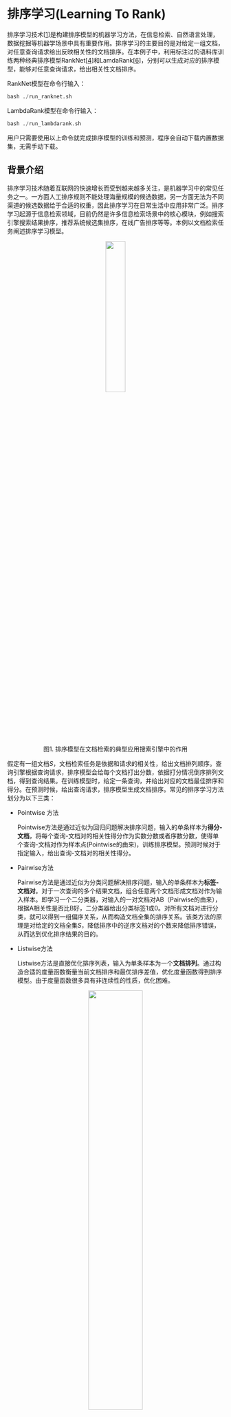 # 排序学习(Learning To Rank)

排序学习技术\[[1](#参考文献1)\]是构建排序模型的机器学习方法，在信息检索、自然语言处理，数据挖掘等机器学场景中具有重要作用。排序学习的主要目的是对给定一组文档，对任意查询请求给出反映相关性的文档排序。在本例子中，利用标注过的语料库训练两种经典排序模型RankNet[[4](#参考文献4)\]和LamdaRank[[6](#参考文献6)\]，分别可以生成对应的排序模型，能够对任意查询请求，给出相关性文档排序。

RankNet模型在命令行输入：

```python
bash ./run_ranknet.sh
```

LambdaRank模型在命令行输入：

```python
bash ./run_lambdarank.sh
```

用户只需要使用以上命令就完成排序模型的训练和预测，程序会自动下载内置数据集，无需手动下载。

## 背景介绍

排序学习技术随着互联网的快速增长而受到越来越多关注，是机器学习中的常见任务之一。一方面人工排序规则不能处理海量规模的候选数据，另一方面无法为不同渠道的候选数据给于合适的权重，因此排序学习在日常生活中应用非常广泛。排序学习起源于信息检索领域，目前仍然是许多信息检索场景中的核心模块，例如搜索引擎搜索结果排序，推荐系统候选集排序，在线广告排序等等。本例以文档检索任务阐述排序学习模型。

<p align="center">
<img src="images/search_engine_example.png" width="30%" ><br/>
图1. 排序模型在文档检索的典型应用搜索引擎中的作用
</p>

假定有一组文档$S$，文档检索任务是依据和请求的相关性，给出文档排列顺序。查询引擎根据查询请求，排序模型会给每个文档打出分数，依据打分情况倒序排列文档，得到查询结果。在训练模型时，给定一条查询，并给出对应的文档最佳排序和得分。在预测时候，给出查询请求，排序模型生成文档排序。常见的排序学习方法划分为以下三类：

- Pointwise 方法

  Pointwise方法是通过近似为回归问题解决排序问题，输入的单条样本为**得分-文档**，将每个查询-文档对的相关性得分作为实数分数或者序数分数，使得单个查询-文档对作为样本点(Pointwise的由来)，训练排序模型。预测时候对于指定输入，给出查询-文档对的相关性得分。

- Pairwise方法

  Pairwise方法是通过近似为分类问题解决排序问题，输入的单条样本为**标签-文档对**。对于一次查询的多个结果文档，组合任意两个文档形成文档对作为输入样本。即学习一个二分类器，对输入的一对文档对AB（Pairwise的由来），根据A相关性是否比B好，二分类器给出分类标签1或0。对所有文档对进行分类，就可以得到一组偏序关系，从而构造文档全集的排序关系。该类方法的原理是对给定的文档全集$S$，降低排序中的逆序文档对的个数来降低排序错误，从而达到优化排序结果的目的。

- Listwise方法

  Listwise方法是直接优化排序列表，输入为单条样本为一个**文档排列**。通过构造合适的度量函数衡量当前文档排序和最优排序差值，优化度量函数得到排序模型。由于度量函数很多具有非连续性的性质，优化困难。

<p align="center">
<img src="images/learning_to_rank.jpg" width="50%" ><br/>
图2. 排序模型三类方法
</p>

## 实验数据

本例中的实验数据采用了排序学习中的基准数据[LETOR]([http://research.microsoft.com/en-us/um/beijing/projects/letor/LETOR4.0/Data/MQ2007.rar](http://research.microsoft.com/en-us/um/beijing/projects/letor/LETOR4.0/Data/MQ2007.rar))语料库，部分来自于Gov2网站的查询请求结果，包含了约1700条查询请求结果文档列表，并对文档相关性做出了人工标注。其中，一条查询含有唯一的查询id，对应于多个具有相关性的文档，构成了一次查询请求结果文档列表。每个文档由一个一维数组的特征向量表示，并对应一个人工标注与查询的相关性分数。

本例在第一次运行的时会自动下载LETOR MQ2007数据集并缓存，无需手动下载。

`mq2007`数据集分别提供了三种类型排序模型的生成格式，需要指定生成格式`format`

例如调用接口

```python
pairwise_train_dataset = functools.partial(paddle.dataset.mq2007.train, format="pairwise")
for label, left_doc, right_doc in pairwise_train_dataset():
    ...
```

## 模型概览

对于排序模型，本例中提供了Pairwise方法的模型RankNet和Listwise方法的模型LambdaRank，分别代表了两类学习方法。Pointwise方法的排序模型退化为回归问题，请参考PaddleBook中[推荐系统](https://github.com/PaddlePaddle/book/blob/develop/05.recommender_system/README.cn.md)一课。

## RankNet排序模型

[RankNet](http://icml.cc/2015/wp-content/uploads/2015/06/icml_ranking.pdf)是一种经典的Pairwise的排序学习方法，是典型的前向神经网络排序模型。在文档集合$S$中的第$i$个文档记做$U_i$，它的文档特征向量记做$x_i$，对于给定的一个文档对$U_i$, $U_j$，RankNet将输入的单个文档特征向量$x$映射到$f(x)$，得到$s_i=f(x_i)$, $s_j=f(x_j)$。将$U_i$相关性比$U_j$好的概率记做$P_{i,j}$，则

$$P_{i,j}=P(U_{i}>U_{j})=\frac{1}{1+e^{-\sigma (s_{i}-s_{j}))}}$$

由于排序度量函数大多数非连续，非光滑，因此RankNet需要一个可以优化的度量函数$C$。首先使用交叉熵作为度量函数衡量预测代价，将损失函数$C$记做

$$C_{i,j}=-\bar{P_{i,j}}logP_{i,j}-(1-\bar{P_{i,j}})log(1-P_{i,j})$$

其中$\bar{P_{i,j}}$代表真实概率，记做

$$\bar{P_{i,j}}=\frac{1}{2}(1+S_{i,j})$$

而$S_{i,j}$ = {+1,0}，表示$U_i$和$U_j$组成的Pair的标签，即Ui相关性是否好于$U_j$。

最终得到了可求导的度量损失函数

$$C=\frac{1}{2}(1-S_{i,j})\sigma (s_{i}-s{j})+log(1+e^{-\sigma (s_{i}-s_{j})})$$

可以使用常规的梯度下降方法进行优化。细节见[RankNet](http://icml.cc/2015/wp-content/uploads/2015/06/icml_ranking.pdf)

同时，得到文档$U_i$在排序优化过程的梯度信息为

$$\lambda _{i,j}=\frac{\partial C}{\partial s_{i}} = \frac{1}{2}(1-S_{i,j})-\frac{1}{1+e^{\sigma (s_{i}-s_{j})}}$$

表示的含义是本轮排序优化过程中文档$U_i$的上升或者下降量。

根据以上推论构造RankNet网络结构，由若干层隐藏层和全连接层构成，如图所示，将文档特征使用隐藏层，全连接层逐层变换，完成了底层特征空间到高层特征空间的变换。其中docA和docB结构对称，分别输入到最终的RankCost层中。

<p align="center">
<img src="images/ranknet.jpg" width="50%" ><br/>
图3. RankNet网络结构示意图
</p>

- 全连接层(fully connected layer) : 指上一层中的每个节点都连接到下层网络。本例子中同样使用`paddle.layer.fc`实现，注意输入到RankCost层的全连接层维度为1。
- RankCost层： RankCost层是排序网络RankNet的核心，度量docA相关性是否比docB好，给出预测值并和label比较。使用了交叉熵(cross enctropy)作为度量损失函数，使用梯度下降方法进行优化。细节可见[RankNet](http://icml.cc/2015/wp-content/uploads/2015/06/icml_ranking.pdf)[4]。

由于Pairwise中的网络结构是左右对称，可定义一半网络结构，另一半共享网络参数。在PaddlePaddle中允许网络结构中共享连接，具有相同名字的参数将会共享参数。使用PaddlePaddle实现RankNet排序模型，定义网络结构的示例代码如下：

```python
import paddle.v2 as paddle

def half_ranknet(name_prefix, input_dim):
  """
  parameter with a same name will be shared in PaddlePaddle framework,
  these parameters in ranknet can be used in shared state, e.g. left network and right network in detail
  https://github.com/PaddlePaddle/Paddle/blob/develop/doc/design/api.md
  """
  # data layer
  data = paddle.layer.data(name_prefix+"/data", paddle.data_type.dense_vector(input_dim))

  # fully connect layer
  hd1 = paddle.layer.fc(
    input=data,
    size=10,
    act=paddle.activation.Tanh(),
    param_attr=paddle.attr.Param(initial_std=0.01, name="hidden_w1"))
  # fully connected layer/ output layer
  output = paddle.layer.fc(
    input=hd1,
    size=1,
    act=paddle.activation.Linear(),
    param_attr=paddle.attr.Param(initial_std=0.01, name="output"))
  return output

def ranknet(input_dim):
  # label layer
  label = paddle.layer.data("label", paddle.data_type.integer_value(1))

  # reuse the parameter in half_ranknet
  output_left = half_ranknet("left", input_dim)  
  output_right = half_ranknet("right", input_dim)

  # rankcost layer
  cost = paddle.layer.rank_cost(name="cost", left=output_left, right=output_right, label=label)
  return cost
```

上述结构中使用了和图3相同的模型结构：两层隐藏层，分别是`hidden_size=10`的全连接层和`hidden_size=1`的全连接层。本例中的input_dim指输入**单个文档**的特征的维度，label取值为1，0。每条输入样本为`<label>，<docA, docB>`的结构，以docA为例，输入`input_dim`的文档特征，依次变换成10维，1维特征，最终输入到RankCost层中，比较docA和docB在RankCost输出得到预测值。

### RankNet模型训练

RankNet的训练只需要运行命令：

```python
run ./run_ranknet.sh
```
将会自动下载数据，训练RankNet模型，并将每个轮次的模型参数存储下来。

### RankNet模型预测

本例提供了rankNet模型的训练和预测两个部分。完成训练后的模型分为拓扑结构(需要注意`rank_cost`不是模型拓扑结构的一部分)和模型参数文件两部分。在本例子中复用了`ranknet`训练时的模型拓扑结构`half_ranknet`，模型参数从外存中加载。模型预测的输入为单个文档的特征向量，模型会给出相关性得分。将预测得分排序即可得到最终的文档相关性排序结果。

##  用户自定义RankNet数据

上述的代码使用了PaddlePaddle内置的排序数据，如果希望使用自定义格式数据，可以参考PaddlePaddle内置的`mq2007`数据集，编写一个新的生成器函数。例如输入数据为如下格式，只包含doc0-doc2三个文档。

\<query_id\> \<relevance_score\> \<feature_vector\>的格式(featureid: feature_value)

```
query_id : 1, relevance_score:1, feature_vector 0:0.1, 1:0.2, 2:0.4  #doc0
query_id : 1, relevance_score:2, feature_vector 0:0.3, 1:0.1, 2:0.4  #doc1
query_id : 1, relevance_score:0, feature_vector 0:0.2, 1:0.4, 2:0.1  #doc2
query_id : 2, relevance_score:0, feature_vector 0:0.1, 1:0.4, 2:0.1  #doc0
.....
```

需要将输入样本转换为Pairwise的输入格式，例如组合生成格式与mq2007 Pairwise格式相同的结构

\<label\> \<docA_feature_vector\>\<docB_feature_vector\>

```
1 doc1 doc0
1 doc1 doc2
1 doc0 doc2
....
```

注意，一般在Pairwise格式的数据中，label=1表示docA和查询的相关性好于docB，事实上label信息隐含在docA和docB组合pair中。如果存在`0 docA docB`，交换顺序构造`1 docB docA`即可。

另外组合所有的pair会有训练数据冗余，因为可以从部分偏序关系恢复文档集上的全序关系。相关研究见[PairWise approach](http://www.machinelearning.org/proceedings/icml2007/papers/139.pdf)[[5](#参考文献5)\]，本例不予赘述。

```python
# a customized data generator
def gen_pairwise_data(text_line_of_data):
    """
      return :
      ------
      label : np.array, shape=(1)
      docA_feature_vector : np.array, shape=(1, feature_dimension)
      docA_feature_vector : np.array, shape=(1, feature_dimension)
    """
    return label, docA_feature_vector, docB_feature_vector
```

对应于paddle的输入中，`integer_value`为单个整数，`dense_vector`为实数一维向量，与生成器对应，需要在训练模型之前指明输入数据对应关系。

```python
# Define the input data order
feeding = { "label":0,
            "left/data" :1,
            "right/data":2}
```



## LambdaRank排序模型

[LambdaRank](https://papers.nips.cc/paper/2971-learning-to-rank-with-nonsmooth-cost-functions.pdf)\[[6](#参考文献))\]是Listwise的排序方法，是Bugers[6]等人从RankNet发展而来，使用构造lambda函数(LambdaRank名字的由来)的方法优化度量标准NDCG(Normalized Discounted Cumulative Gain)，每个查询后得到的结果文档列表都单独作为一个训练样本。NDCG是信息论中很衡量文档列表排序质量的标准之一，前$K$个文档的NDCG得分记做

$$NDCG@K=Z_{k}\sum (2^{rel_{i}})1/log(k+1)$$

前文中RankNet中推导出，文档排序需要的是排序错误的梯度信息。NDCG度量函数是非光滑，非连续的，不能直接求得梯度信息，因此将|delta(NDCG)|=|NDCG(new) - NDCG(old)|引入，构造lambda函数为

$$\lambda _{i,j}=\frac{\partial C}{\partial s_{i}}=-\frac{\sigma }{1+e^{\sigma (s_{i}-s{j})}}|\Delta NDCG|$$

替换RankNet中的梯度表示，得到的排序模型称为[LambdaRank](https://papers.nips.cc/paper/2971-learning-to-rank-with-nonsmooth-cost-functions.pdf)

由以上推导可知，LambdaRank网络结构和RankNet结构非常相似。如图所示

<p align="center">
<img src="images/lambdarank.jpg" width="50%" ><br/>
图4. LambdaRank的网络结构示意图
</p>

一个查询得到的结果文档列表作为一条样本输入到网络中，替换RankCost为LambdaCost层，其他结构与RankNet相同。

- LambdaCost层 : LambdaCost层使用NDCG差值作为Lambda函数，score是一个一维的序列，对于单调训练样本全连接层输出的是1x1的序列，二者的序列长度都等于该条查询得到的文档数量。Lambda函数的构造详细见[LambdaRank](https://papers.nips.cc/paper/2971-learning-to-rank-with-nonsmooth-cost-functions.pdf)

使用PaddlePaddle定义LambdaRank网络结构的示例代码如下：

```python
import paddle.v2 as paddle
def lambda_rank(input_dim):
    """
    lambda_rank is a ListWise Rank Model, input data and label must be sequence
    https://papers.nips.cc/paper/2971-learning-to-rank-with-nonsmooth-cost-functions.pdf
    parameters :
      input_dim, one document's dense feature vector dimension

    dense_vector_sequence format
    [[f, ...], [f, ...], ...], f is represent for an float or int number
    """
    label = paddle.layer.data("label",
                              paddle.data_type.dense_vector_sequence(1))
    data = paddle.layer.data("data",
                             paddle.data_type.dense_vector_sequence(input_dim))

    # hidden layer
    hd1 = paddle.layer.fc(
        input=data,
        size=10,
        act=paddle.activation.Tanh(),
        param_attr=paddle.attr.Param(initial_std=0.01))
    output = paddle.layer.fc(
        input=hd1,
        size=1,
        act=paddle.activation.Linear(),
        param_attr=paddle.attr.Param(initial_std=0.01))
    # cost layer
    cost = paddle.layer.lambda_cost(
        input=output, score=label, NDCG_num=6, max_sort_size=-1)
    return cost, output
```

上述结构中使用了和图3相同的模型结构。和RankNet相似，分别使用了`hidden_size=10`和`hidden_size=1`的两个全连接层。本例中的input_dim指输入**单个文档**的特征的维度。每条输入样本为label，\<docA, docB\>的结构，以docA为例，输入input_dim的文档特征，依次变换成10维，1维特征，最终输入到LambdaCost层中。需要注意这里的label和data格式为**dense_vector_sequence**，表示一列文档得分或者文档特征组成的**序列**。

### LambdaRank模型训练

训练LambdaRank模型只需要运行命令：

```python
bash ./run_lambdarank.sh
```

脚本会自动下载数据，训练LambdaRank模型，并将每个轮次的模型存储下来。

### LambdaRank模型预测

LambdaRank模型预测过程和RankNet相同。预测时的模型拓扑结构复用代码中的模型定义，从外存加载对应的参数文件。预测时的输入是文档列表，输出是该文档列表的各个文档相关性打分，根据打分对文档进行重新排序，即可得到最终的文档排序结果。

## 自定义 LambdaRank数据

上面的代码使用了PaddlePaddle内置的mq2007数据，如果希望使用自定义格式数据，可以参考PaddlePaddle内置的`mq2007`数据集，编写一个生成器函数。例如输入数据为如下格式，只包含doc0-doc2三个文档。

\<query_id\> \<relevance_score\> \<feature_vector\>的格式

```
query_id : 1, relevance_score:1, feature_vector 0:0.1, 1:0.2, 2:0.4  #doc0
query_id : 1, relevance_score:2, feature_vector 0:0.3, 1:0.1, 2:0.4  #doc1
query_id : 1, relevance_score:0, feature_vector 0:0.2, 1:0.4, 2:0.1  #doc2
query_id : 2, relevance_score:0, feature_vector 0:0.1, 1:0.4, 2:0.1  #doc0
query_id : 2, relevance_score:2, feature_vector 0:0.1, 1:0.4, 2:0.1  #doc1
.....
```

需要转换为Listwise格式，例如

`<query_id><relevance_score> <feature_vector>`

```tex
1    1    0.1,0.2,0.4
1    2    0.3,0.1,0.4
1    0    0.2,0.4,0.1

2    0    0.1,0.4,0.1
2    2    0.1,0.4,0.1
......
```

**数据格式注意**

- 数据中每条样本对应的文档数量都必须大于`lambda_cost`层的NDCG_num
- 若单条样本对应的文档都为0，文档相关性都为0，NDCG计算无效，那么可以判定该query无效，我们在训练中过滤掉了这样的query。

```python
# self define data generator
def gen_listwise_data(text_all_lines_of_data):
    """
    return :
    ------
    label : np.array, shape=(samples_num, )
    querylist : np.array, shape=(samples_num, feature_dimension)
    """
    return label_list, query_docs_feature_vector_matrix
```

对应于PaddlePaddle输入，`label`的类型为`dense_vector_sequence`，是得分的序列，`data`的类型为`dense_vector_sequence`，是特征向量的序列输入，`input_dim`为单个文档的一维特征向量维度，与生成器对应，需要在训练模型之前指明输入数据对应关系。

```python
# Define the input data order
feeding = {"label":0,
           "data" : 1}
```

## 总结

LTR在实际生活中有着广泛的应用。排序模型构造方法一般可划分为PointWise方法，Pairwise方法，Listwise方法，本例以LETOR的mq2007数据为例子，阐述了Pairwise的经典方法RankNet和Listwise方法中的LambdaRank，展示如何使用PaddlePaddle框架构造对应的排序模型结构，并提供了自定义数据类型样例。PaddlePaddle提供了灵活的编程接口，并可以使用一套代码运行在单机单GPU和多机分布式多GPU下实现LTR类型任务。

## 参考文献

1. https://en.wikipedia.org/wiki/Learning_to_rank
2. Liu T Y. [Learning to rank for information retrieval](http://ftp.nowpublishers.com/article/DownloadSummary/INR-016)[J]. Foundations and Trends® in Information Retrieval, 2009, 3(3): 225-331.
3. Li H. [Learning to rank for information retrieval and natural language processing](http://www.morganclaypool.com/doi/abs/10.2200/S00607ED2V01Y201410HLT026)[J]. Synthesis Lectures on Human Language Technologies, 2014, 7(3): 1-121.
4. Burges C, Shaked T, Renshaw E, et al. [Learning to rank using gradient descent](http://machinelearning.wustl.edu/mlpapers/paper_files/icml2005_BurgesSRLDHH05.pdf)[C]//Proceedings of the 22nd international conference on Machine learning. ACM, 2005: 89-96.
5. Cao Z, Qin T, Liu T Y, et al. [Learning to rank: from pairwise approach to listwise approach](http://machinelearning.wustl.edu/mlpapers/paper_files/icml2007_CaoQLTL07.pdf)[C]//Proceedings of the 24th international conference on Machine learning. ACM, 2007: 129-136.
6. Burges C J C, Ragno R, Le Q V. [Learning to rank with nonsmooth cost functions](https://papers.nips.cc/paper/2971-learning-to-rank-with-nonsmooth-cost-functions.pdf)[C]//NIPS. 2006, 6: 193-200.
